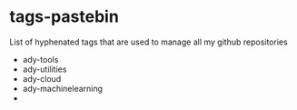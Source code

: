 # tags-pastebin
List of hyphenated tags that are used to manage all my github repositories


* ady-tools
* ady-utilities
* ady-cloud
* ady-machinelearning
* 
